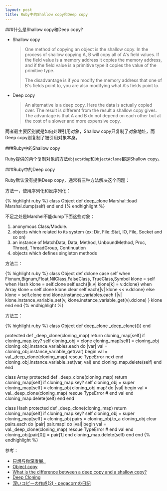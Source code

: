 ```yaml
---
layout: post
title: Ruby中的Shallow copy和Deep copy
---
```


###什么是Shallow copy和Deep copy?

* Shallow copy

  > One method of copying an object is the shallow copy. In the process of shallow copying A, B will copy all of A's field values. If the field value is a memory address it copies the memory address, and if the field value is a primitive type it copies the value of the primitive type.
  >
  > The disadvantage is if you modify the memory address that one of B's fields point to, you are also modifying what A's fields point to.

* Deep copy

  > An alternative is a deep copy. Here the data is actually copied over. The result is different from the result a shallow copy gives. The advantage is that A and B do not depend on each other but at the cost of a slower and more expensive copy.


两者最主要区别就是如何处理引用对象，Shallow copy只复制了对象地址，而Deep copy则复制了被引用对象本身。

###Ruby中的Shallow copy

Ruby提供的两个复制对象的方法`Object#dup`和`Object#clone`都是Shallow copy。

###Ruby中的Deep copy

Ruby默认没有提供Deep copy，通常有三种方法解决这个问题：

方法一，使用序列化和反序列化：

{% highlight ruby %}
class Object
  def deep_clone
    Marshal::load Marshal.dump(self)
  end
end
{% endhighlight %}

不足之处是Marshel不能dump下面这些对象：

1. anonymous Class/Module.
2. objects which related to its system (ex: Dir, File::Stat, IO, File, Socket and so on)
3. an instance of MatchData, Data, Method, UnboundMethod, Proc, Thread, ThreadGroup, Continuation
4. objects which defines singleton methods

方法二：

{% highlight ruby %}
class Object
  def dclone
    case self
      when Fixnum,Bignum,Float,NilClass,FalseClass,
           TrueClass,Symbol
        klone = self
      when Hash
        klone = self.clone
        self.each{|k,v| klone[k] = v.dclone}
      when Array
        klone = self.clone
        klone.clear
        self.each{|v| klone << v.dclone}
      else
        klone = self.clone
    end
    klone.instance_variables.each {|v|
      klone.instance_variable_set(v,
        klone.instance_variable_get(v).dclone)
    }
    klone
  end
end
{% endhighlight %}

方法三：

{% highlight ruby %}
class Object
  def deep_clone
    _deep_clone({})
  end

  protected
  def _deep_clone(cloning_map)
    return cloning_map[self] if cloning_map.key? self
    cloning_obj = clone
    cloning_map[self] = cloning_obj
    cloning_obj.instance_variables.each do |var|
      val = cloning_obj.instance_variable_get(var)
      begin
        val = val._deep_clone(cloning_map)
      rescue TypeError
        next
      end
      cloning_obj.instance_variable_set(var, val)
    end
    cloning_map.delete(self)
  end
end

class Array
  protected
  def _deep_clone(cloning_map)
    return cloning_map[self] if cloning_map.key? self
    cloning_obj = super
    cloning_map[self] = cloning_obj
    cloning_obj.map! do |val|
      begin
        val = val._deep_clone(cloning_map)
      rescue TypeError
        #
      end
      val
    end
    cloning_map.delete(self)
  end
end

class Hash
  protected
  def _deep_clone(cloning_map)
    return cloning_map[self] if cloning_map.key? self
    cloning_obj = super
    cloning_map[self] = cloning_obj
    pairs = cloning_obj.to_a
    cloning_obj.clear
    pairs.each do |pair|
      pair.map! do |val|
        begin
          val = val._deep_clone(cloning_map)
        rescue TypeError
          #
        end
        val
      end
      cloning_obj[pair[0]] = pair[1]
    end
    cloning_map.delete(self)
  end
end
{% endhighlight %}

参考：

* [只想与你深发展..](http://www.iteye.com/topic/407957)
* [Object copy](http://en.wikipedia.org/wiki/Object_copy)
* [What is the difference between a deep copy and a shallow copy?](http://stackoverflow.com/questions/184710/what-is-the-difference-between-a-deep-copy-and-a-shallow-copy)
* [Deep Cloning](http://www.artima.com/forums/flat.jsp?forum=123&thread=40913)
* [深いコピーの作成(2) - pegacornの日記](http://d.hatena.ne.jp/pegacorn/20070417/1176817721)

